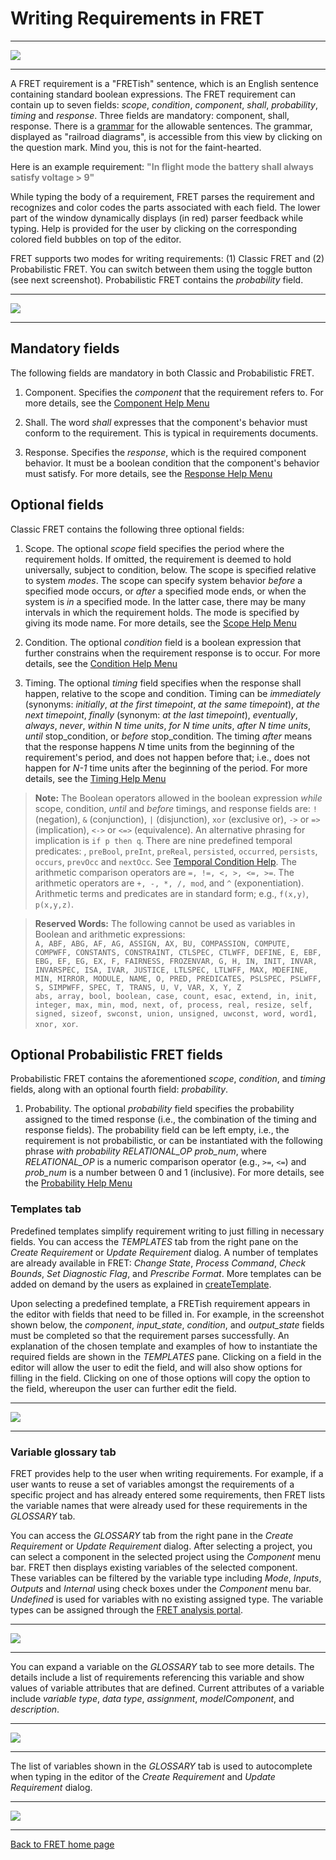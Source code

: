 # Writing Requirements in FRET

***

<img src="../screen_shots/WriteRequirement.png">

***

A FRET requirement is a "FRETish" sentence, which is an English sentence containing standard boolean expressions. The FRET requirement can contain up to seven fields: *scope*, *condition*, *component*, *shall*, *probability*, *timing* and *response*. Three fields are mandatory: component, shall, response. There is a [grammar](../fretishGrammar/index.html ':include width=100% height=800px') for the allowable sentences. The grammar, displayed as "railroad diagrams", is accessible from this view by clicking on the question mark. Mind you, this is not for the faint-hearted.

Here is an example requirement:
<span style="color:gray">**"In flight mode the battery shall always satisfy voltage > 9"** </span>

While typing the body of a requirement, FRET parses the requirement and recognizes and color codes the parts associated with each field. The lower part of the window dynamically displays (in red) parser feedback while typing. Help is provided for the user by clicking on the corresponding colored field bubbles on top of the editor.

FRET supports two modes for writing requirements: (1) Classic FRET and (2) Probabilistic FRET. You can switch between them using the toggle button (see next screenshot). Probabilistic FRET contains the *probability* field.

***

<img src="../screen_shots/WriteProbabilisticRequirement.png">

***

## Mandatory fields

The following fields are mandatory in both Classic and Probabilistic FRET.

1. Component. Specifies the *component* that the requirement refers to. For more details, see the [Component Help Menu](./examples/component.md)

2. Shall. The word *shall* expresses that the component's behavior must conform to the requirement. This is typical in requirements documents.

3. Response. Specifies the *response*, which is the required component behavior. It must be a boolean condition that the component's behavior must satisfy. For more details, see the [Response Help Menu](./examples/response.md)

## Optional fields

Classic FRET contains the following three optional fields:

1. Scope. The optional *scope* field specifies the period where the requirement holds. If omitted, the requirement is deemed to hold universally, subject to condition, below. The scope is specified relative to system *modes*. The scope can specify system behavior *before* a specified mode occurs, or *after* a specified mode ends, or when the system is *in* a specified mode. In the latter case, there may be many intervals in which the requirement holds. The mode is specified by giving its mode name. For more details, see the [Scope Help Menu](./examples/scope.md)

2. Condition. The optional *condition* field is a boolean expression that further constrains when the requirement response is to occur. For more details, see the [Condition Help Menu](./examples/condition.md)

3. Timing. The optional *timing* field specifies when the response shall happen, relative to the scope and condition.  Timing can be *immediately* (synonyms: *initially*, *at the first timepoint*, *at the same timepoint*), *at the next timepoint*, *finally* (synonym: *at the last timepoint*), *eventually*, *always*, *never*, *within N time units*,  *for N time units*, *after N time units*, *until* stop_condition, or *before* stop_condition. The timing *after* means that the response happens _N_ time units from the beginning of the requirement's period, and does not happen before that; i.e., does not happen for *N-1* time units after the beginning of the period. For more details, see the [Timing Help Menu](./examples/timing.md)

> __Note:__ The Boolean operators allowed in the boolean expression *while* scope, condition, *until* and *before* timings, and response fields are: `!` (negation), `&` (conjunction), `|` (disjunction), `xor` (exclusive or),  `->` or `=>` (implication), `<->` or `<=>` (equivalence). An alternative phrasing for implication is `if p then q`. There are nine predefined temporal predicates: , `preBool`, `preInt`, `preReal`, `persisted`, `occurred`, `persists`, `occurs`, `prevOcc` and `nextOcc`. See [Temporal Condition Help](./examples/temporal_condition_explanations.md).
The arithmetic comparison operators are `=, !=, <, >, <=, >=`. The arithmetic operators are `+, -, *, /, mod`, and `^` (exponentiation). Arithmetic terms and predicates are in standard form; e.g., `f(x,y)`,  `p(x,y,z)`.

> __Reserved Words:__ The following cannot be used as variables in Boolean and arithmetic expressions:  
`A, ABF, ABG, AF, AG, ASSIGN, AX, BU, COMPASSION, COMPUTE, COMPWFF,
CONSTANTS, CONSTRAINT, CTLSPEC, CTLWFF, DEFINE, E, EBF, EBG, EF, EG, EX, F,
FAIRNESS, FROZENVAR, G, H, IN, INIT, INVAR, INVARSPEC, ISA, IVAR, JUSTICE,
LTLSPEC, LTLWFF, MAX, MDEFINE, MIN, MIRROR, MODULE, NAME, O, PRED,
PREDICATES, PSLSPEC, PSLWFF, S, SIMPWFF, SPEC, T, TRANS, U, V, VAR, X, Y, Z`  
`abs, array, bool, boolean, case, count, esac, extend, in, init, integer,
max, min, mod, next, of, process, real, resize, self, signed, sizeof,
swconst, union, unsigned, uwconst, word, word1, xnor, xor`.

## Optional Probabilistic FRET fields

Probabilistic FRET contains the aforementioned *scope*, *condition*, and *timing* fields, along with an optional fourth field: *probability*.

1. Probability. The optional *probability* field specifies the probability assigned to the timed response (i.e., the combination of the timing and response fields). The probability field can be left empty, i.e., the requirement is not probabilistic, or can be instantiated with the following phrase *with probability RELATIONAL_OP prob_num*, where *RELATIONAL_OP* is a numeric comparison operator (e.g., `>=`, `<=`) and *prob_num* is a number between 0 and 1 (inclusive). For more details, see the [Probability Help Menu](./examples/probability.md)


### Templates tab

Predefined templates simplify requirement writing to just filling in necessary fields. You can access the *TEMPLATES* tab from the right pane on the *Create Requirement* or *Update Requirement* dialog.  A number of templates are already available in FRET: *Change State*, *Process Command*, *Check Bounds*, *Set Diagnostic Flag*, and *Prescribe Format*. More templates can be added on demand by the users as explained in [createTemplate](../creatingTemplates/createTemplate.md).

Upon selecting a predefined template, a FRETish requirement appears in the editor with fields that need to be filled in. For example, in the screenshot shown below, the *component*, *input_state*, *condition*, and *output_state* fields must be completed so that the requirement parses successfully.  An explanation of the chosen template and examples of how to instantiate the required fields are shown in the *TEMPLATES* pane.  Clicking on a field in the editor will allow the user to edit the field, and will also show options for filling in the field. Clicking on one of those options will copy the option to the field, whereupon the user can further edit the field.

***

<img src="../screen_shots/TemplateExampleAfterEditor.png">

***

### Variable glossary tab

FRET provides help to the user when writing requirements. For example, if a user wants to reuse a set of variables amongst the requirements of a specific project and has already entered some requirements, then FRET lists the variable names that were already used for these requirements in the *GLOSSARY* tab.

You can access the *GLOSSARY* tab from the right pane in the *Create Requirement* or *Update Requirement* dialog.  After selecting a project, you can select a component in the selected project using the *Component* menu bar. FRET then displays existing variables of the selected component. These variables can be filtered by the variable type including *Mode*, *Inputs*, *Outputs* and *Internal* using check boxes under the *Component* menu bar.  *Undefined* is used for variables with no existing assigned type. The variable types can  be assigned through the [FRET analysis portal](../ExportingForAnalysis/analysis.md).

***

<img src="../screen_shots/DictionaryVariables.png">

***

You can expand a variable on the *GLOSSARY* tab to see more details.  The details include a list of requirements referencing this variable and show values of variable attributes that are defined.  Current attributes of a variable include *variable type*, *data type*, *assignment*, *modelComponent*, and *description*.

***

<img src="../screen_shots/DictionaryExtendedVariable.png">

***

The list of variables shown in the *GLOSSARY* tab is used to autocomplete when typing in the editor of the  *Create Requirement* and *Update Requirement* dialog.

***

<img src="../screen_shots/autocomplete.png">

***




[Back to FRET home page](../userManual.md)
